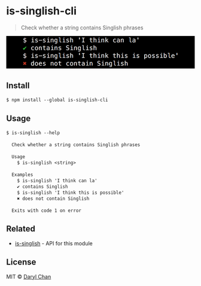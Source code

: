 # is-singlish-cli

> Check whether a string contains Singlish phrases

![](screenshot.png)

## Install
```
$ npm install --global is-singlish-cli
```

## Usage
```
$ is-singlish --help

  Check whether a string contains Singlish phrases

  Usage
    $ is-singlish <string>

  Examples
    $ is-singlish 'I think can la'
    ✔ contains Singlish
    $ is-singlish 'I think this is possible'
    ✖ does not contain Singlish
  
  Exits with code 1 on error
```

## Related
- [is-singlish](https://github.com/dvrylc/is-singlish) - API for this module

## License
MIT © [Daryl Chan](https://darylchan.net)
